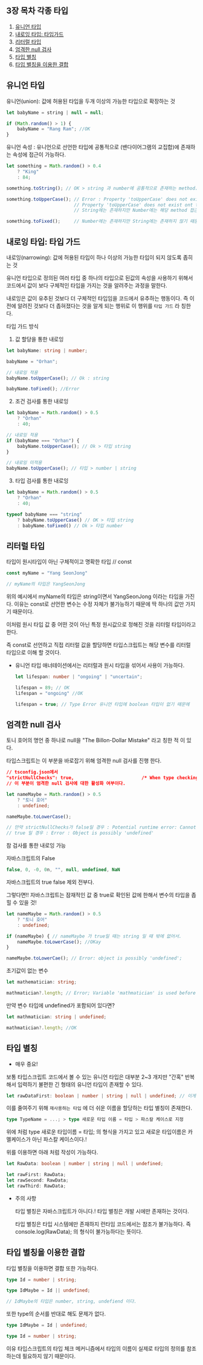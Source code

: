 ## 3장 목차 각종 타입
1. [유니언 타입](#유니언-타입)
2. [내로잉 타입: 타입가드](#내로잉-타입-타입-가드)
3. [리터럴 타입](#리터럴-타입)
4. [엄격한 null 검사](#엄격한-null-검사)
5. [타입 별칭](#타입-별칭)
6. [타입 별칭을 이용한 결합](#타입-별칭을-이용한-결합)

## 유니언 타입
유니언(union): 값에 허용된 타입을 두개 이상의 가능한 타입으로 확장하는 것

```typescript
let babyName = string | null = null;

if (Math.random() > 1) {
    babyName = "Rang Ram"; //OK
}
```

유니언 속성 : 유니언으로 선언한 타입에 공통적으로 (밴다이어그램의 교집합)에 존재하는 속성에 접근이 가능하다.

```typescript
let something = Math.random() > 0.4
    ? "King"
    : 84;

something.toString(); // OK > string 과 number에 공통적으로 존재하는 method.

something.toUpperCase(); // Error : Property 'toUpperCase' does not exist on type 'string | number'
                         // Property 'toUpperCase' does not exist ont type 'number'
                         // String에는 존재하지만 Number에는 해당 method 접근이 불가능하기 때문에 Error 발생

something.toFixed();     // Number에는 존재하지만 String에는 존재하지 않기 때문에 Error 발생
```

## 내로잉 타입: 타입 가드
내로잉(narrowing): 값에 허용된 타입이 하나 이상의 가능한 타입이 되지 않도록 좁히는 것

유니언 타입으로 정의된 여러 타입 중 하나의 타입으로 된값의 속성을 사용하기 위해서 코드에서 값이 보다 구체적인 타입을 가지는 것을 알려주는 과정을 말한다.

내로잉은 값이 유추된 것보다 더 구체적인 타입임을 코드에서 유추하는 행동이다.
즉 이전에 알려진 것보다 더 좁혀졌다는 것을 알게 되는 행위로 이 행위를 `타입 가드` 라 칭한다.

타입 가드 방식

1. 값 할당을 통한 내로잉

```typescript
let babyName: string | number;

babyName = "Orhan";

// 내로잉 적용
babyName.toUpperCase(); // Ok : string

babyName.toFixed(); //Error

```

2. 조건 검사를 통한 내로잉

```typescript
let babyName = Math.random() > 0.5
    ? "Orhan"
    : 40;

// 내로잉 적용
if (babyName === "Orhan") {
    babyName.toUpperCase(); // Ok > 타입 string
}

// 내로잉 미적용
babyName.toUpperCase(); // 타입 > number | string
```

3. 타입 검사를 통한 내로잉

```typescript
let babyName = Math.random() > 0.5
    ? "Orhan"
    : 40;

typeof babyName === "string"
    ? babyName.toUpperCase() // OK > 타입 string
    : babyName.toFixed() // Ok > 타입 number
```

## 리터럴 타입
타입이 원시타입이 아닌 구체적이고 명확한 타입 // const

```typescript
const myName = "Yang SeonJong"

// myName의 타입은 YangSeonJong
```

위의 예시에서 myName의 타입은 string이면서 YangSeonJong 이라는 타입을 가진다.
이유는 const로 선언한 변수는 수정 자체가 불가능하기 때문에 딱 하나의 값만 가지기 때문이다.

이처럼 원시 타입 값 중 어떤 것이 아닌 특정 원시값으로 정해진 것을 리터럴 타입이라고 한다.

즉 const로 선언하고 직접 리터럴 값을 할당하면 타입스크립트는 해당 변수를 리터럴 타입으로 이해 할 것이다.

* 유니언 타입 애너테이션에서는 리터럴과 원시 타입을 섞어서 사용이 가능하다.

    ```typescript
    let lifespan: number | "ongoing" | "uncertain";

    lifespan = 89; // OK
    lifespan = "ongoing" //OK

    lifespan = true; // Type Error 유니언 타입에 boolean 타입이 없기 때문에
    ```

## 엄격한 null 검사
토니 호어의 명언 중 하나로 null을 "The Billon-Dollar Mistake" 라고 칭한 적 이 있다.

타입스크립트는 이 부분을 바로잡기 위해 엄격한 null 검사를 진행 한다.

```json
// tsconfig.json에서
"strictNullChecks": true,                         /* When type checking, take into account 'null' and 'undefined'. */
// 이 부분이 엄격한 null 검사에 대한 활성화 여부이다. 
```

```typescript
let nameMaybe = Math.random() > 0.5
    ? "토니 호어"
    : undefined;

nameMaybe.toLowerCase();

// 만약 strictNullChecks가 false일 경우 : Potential runtime error: Cannot read property 'toLowerCae' of undefiend; > 잠재적 충돌 발생
// true 일 경우 : Error : Object is possibly 'undefined'
```



참 검사를 통한 내로잉 가능

자바스크립트의 False

```javascript
false, 0, -0, 0n, "", null, undefined, NaN
```

자바스크립트의 true
false 제외 전부다.

그렇다면!! 자바스크립트는 잠재적인 값 중 true로 확인된 값에 한해서 변수의 타입을 좁힐 수 있을 것!

```typescript
let nameMaybe = Math.random() > 0.5
    ? "토니 호어"
    : undefined;

if (nameMaybe) { // nameMaybe 가 true일 때는 string 일 때 밖에 없어서. 
    nameMaybe.toLowerCase(); //OKay
}

nameMaybe.toLowerCae(); // Error: object is possibly 'undefined';
```

초기값이 없는 변수

```typescript
let mathematician: string;

mathmatician?.length; // Error; Variable 'mathmatician' is used before been asgined
```

만약 변수 타입에 undefined가 포함되어 있다면?
```typescript
let mathmatician: string | undefined;

mathmatician?.length; //OK
```

## 타입 별칭
* 매우 중요!


보통 타입스크립트 코드에서 볼 수 있는 유니언 타입은 대부분 2~3 개지만
"간혹" 반복해서 입력하기 불편한 긴 형태의 유니언 타입이 존재할 수 있다.

```typescript
let rawDataFirst: boolean | number | string | null | undefined; // 이게 만약 100개가 반복된다면? ....?!!
```

이를 줄여주기 위해 `재사용하는 타입` 에 더 쉬운 이름을 할당하는 타입 별칭이 존재한다.

```typescript
type TypeName = ...; > type 새로운 타입 이름 = 타입 > 파스칼 케이스로 지정
```

위에 처럼 
type 새로운 타입이름 = 타입;
의 형식을 가지고 있고
새로운 타입이름은 카멜케이스가 아닌 파스칼 케이스이다.!

위를 이용하면 아래 처럼 작성이 가능하다.

```typescript
let RawData: boolean | number | string | null | undefined;

let rawFirst: RawData;
let rawSecond: RawData;
let rawThird: RawData;
```

* 주의 사항

    타입 별칭은 자바스크립트가 아니다.! 타입 별칭은 개발 시에만 존재하는 것이다.

    타입 별칭은 타입 시스템에만 존재하지 런타임 코드에서는 참조가 불가능하다.
    즉 console.log(RawData); 의 형식이 불가능하다는 뜻이다.


## 타입 별칭을 이용한 결합

타입 별칭을 이용하면 결합 또한 가능하다.

```typescript
type Id = number | string;

type IdMaybe = Id || undefined;

// IdMaybe의 타입은 number, string, undefiend 이다.
```

또한 type의 순서를 반대로 해도 문제가 없다.
```typescript
type IdMaybe = Id | undefined;

type Id = number | string;
```

이유
타입스크립트의 타입 체크 메커니즘에서 타입의 이름이 실제로 타입의 정의를 참조하는데 필요하지 않기 때문이다.

